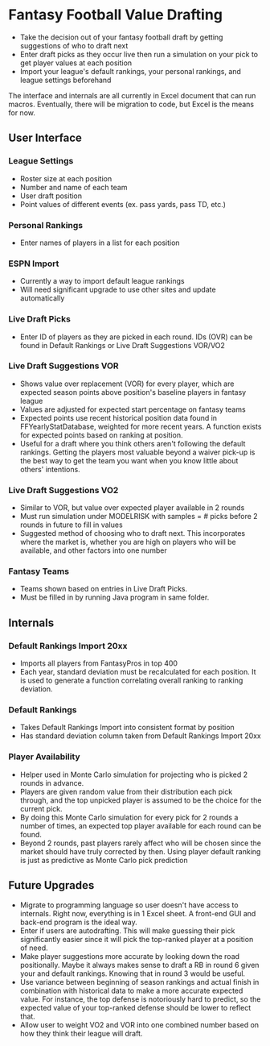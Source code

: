 # Fantasy Football Value Drafting
- Take the decision out of your fantasy football draft by getting suggestions of who to draft next  
- Enter draft picks as they occur live then run a simulation on your pick to get player values at each position  
- Import your league's default rankings, your personal rankings, and league settings beforehand  

The interface and internals are all currently in Excel document that can run macros. Eventually, there will be migration to code, but Excel is the means for now.

## User Interface

### League Settings
- Roster size at each position
- Number and name of each team
- User draft position
- Point values of different events (ex. pass yards, pass TD, etc.)

### Personal Rankings
- Enter names of players in a list for each position

### ESPN Import
- Currently a way to import default league rankings
- Will need significant upgrade to use other sites and update automatically

### Live Draft Picks
- Enter ID of players as they are picked in each round. IDs (OVR) can be found in Default Rankings or Live Draft Suggestions VOR/VO2

### Live Draft Suggestions VOR
- Shows value over replacement (VOR) for every player, which are expected season points above position's baseline players in fantasy league
- Values are adjusted for expected start percentage on fantasy teams
- Expected points use recent historical position data found in FFYearlyStatDatabase, weighted for more recent years. A function exists for expected points based on ranking at position.
- Useful for a draft where you think others aren't following the default rankings. Getting the players most valuable beyond a waiver pick-up is the best way to get the team you want when you know little about others' intentions.

### Live Draft Suggestions VO2
- Similar to VOR, but value over expected player available in 2 rounds
- Must run simulation under MODELRISK with samples = # picks before 2 rounds in future to fill in values
- Suggested method of choosing who to draft next. This incorporates where the market is, whether you are high on players who will be available, and other factors into one number

### Fantasy Teams
- Teams shown based on entries in Live Draft Picks.
- Must be filled in by running Java program in same folder.

## Internals

### Default Rankings Import 20xx
- Imports all players from FantasyPros in top 400
- Each year, standard deviation must be recalculated for each position. It is used to generate a function correlating overall ranking to ranking deviation.

### Default Rankings
- Takes Default Rankings Import into consistent format by position
- Has standard deviation column taken from Default Rankings Import 20xx

### Player Availability
- Helper used in Monte Carlo simulation for projecting who is picked 2 rounds in advance.
- Players are given random value from their distribution each pick through, and the top unpicked player is assumed to be the choice for the current pick.
- By doing this Monte Carlo simulation for every pick for 2 rounds a number of times, an expected top player available for each round can be found.
- Beyond 2 rounds, past players rarely affect who will be chosen since the market should have truly corrected by then. Using player default ranking is just as predictive as Monte Carlo pick prediction

## Future Upgrades
- Migrate to programming language so user doesn't have access to internals. Right now, everything is in 1 Excel sheet. A front-end GUI and back-end program is the ideal way.
- Enter if users are autodrafting. This will make guessing their pick significantly easier since it will pick the top-ranked player at a position of need.
- Make player suggestions more accurate by looking down the road positionally. Maybe it always makes sense to draft a RB in round 6 given your and default rankings. Knowing that in round 3 would be useful.
- Use variance between beginning of season rankings and actual finish in combination with historical data to make a more accurate expected value. For instance, the top defense is notoriously hard to predict, so the expected value of your top-ranked defense should be lower to reflect that.
- Allow user to weight VO2 and VOR into one combined number based on how they think their league will draft.
